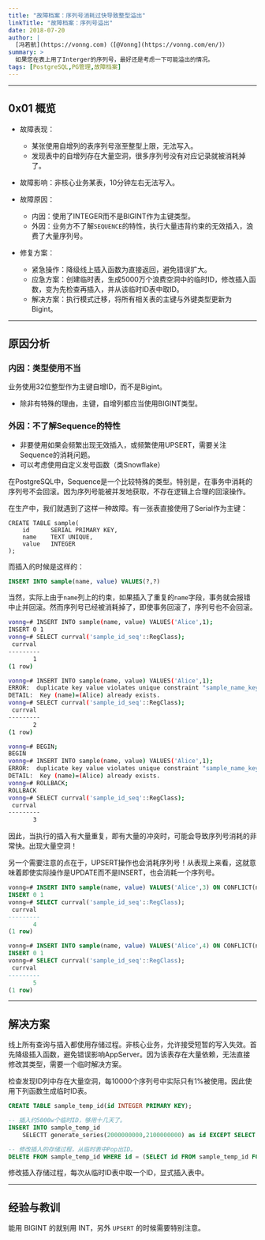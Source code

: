 ```yaml
---
title: "故障档案：序列号消耗过快导致整型溢出"
linkTitle: "故障档案：序列号溢出"
date: 2018-07-20
author: |
  [冯若航](https://vonng.com)（[@Vonng](https://vonng.com/en/)）
summary: >
  如果您在表上用了Interger的序列号，最好还是考虑一下可能溢出的情况。
tags: [PostgreSQL,PG管理,故障档案]
---
```



-----------------

## 0x01 概览

* 故障表现：
  * 某张使用自增列的表序列号涨至整型上限，无法写入。
  * 发现表中的自增列存在大量空洞，很多序列号没有对应记录就被消耗掉了。
* 故障影响：非核心业务某表，10分钟左右无法写入。

* 故障原因：
  * 内因：使用了INTEGER而不是BIGINT作为主键类型。
  * 外因：业务方不了解`SEQUENCE`的特性，执行大量违背约束的无效插入，浪费了大量序列号。

* 修复方案：
  * 紧急操作：降级线上插入函数为直接返回，避免错误扩大。
  * 应急方案：创建临时表，生成5000万个浪费空洞中的临时ID，修改插入函数，变为先检查再插入，并从该临时ID表中取ID。
  * 解决方案：执行模式迁移，将所有相关表的主键与外键类型更新为Bigint。




-----------------

## 原因分析

### 内因：类型使用不当

业务使用32位整型作为主键自增ID，而不是Bigint。

* 除非有特殊的理由，主键，自增列都应当使用BIGINT类型。

### 外因：不了解Sequence的特性

- 非要使用如果会频繁出现无效插入，或频繁使用UPSERT，需要关注Sequence的消耗问题。
- 可以考虑使用自定义发号函数（类Snowflake）

在PostgreSQL中，Sequence是一个比较特殊的类型。特别是，在事务中消耗的序列号不会回滚。因为序列号能被并发地获取，不存在逻辑上合理的回滚操作。

在生产中，我们就遇到了这样一种故障。有一张表直接使用了Serial作为主键：

```mysql
CREATE TABLE sample(
	id   	SERIAL PRIMARY KEY,
	name  	TEXT UNIQUE,
    value   INTEGER
);
```

而插入的时候是这样的：

```sql
INSERT INTO sample(name, value) VALUES(?,?)
```

当然，实际上由于`name`列上的约束，如果插入了重复的`name`字段，事务就会报错中止并回滚。然而序列号已经被消耗掉了，即使事务回滚了，序列号也不会回滚。

```bash
vonng=# INSERT INTO sample(name, value) VALUES('Alice',1);
INSERT 0 1
vonng=# SELECT currval('sample_id_seq'::RegClass);
 currval
---------
       1
(1 row)

vonng=# INSERT INTO sample(name, value) VALUES('Alice',1);
ERROR:  duplicate key value violates unique constraint "sample_name_key"
DETAIL:  Key (name)=(Alice) already exists.
vonng=# SELECT currval('sample_id_seq'::RegClass);
 currval
---------
       2
(1 row)

vonng=# BEGIN;
BEGIN
vonng=# INSERT INTO sample(name, value) VALUES('Alice',1);
ERROR:  duplicate key value violates unique constraint "sample_name_key"
DETAIL:  Key (name)=(Alice) already exists.
vonng=# ROLLBACK;
ROLLBACK
vonng=# SELECT currval('sample_id_seq'::RegClass);
 currval
---------
       3
```

因此，当执行的插入有大量重复，即有大量的冲突时，可能会导致序列号消耗的非常快。出现大量空洞！



另一个需要注意的点在于，UPSERT操作也会消耗序列号！从表现上来看，这就意味着即使实际操作是UPDATE而不是INSERT，也会消耗一个序列号。

```sql
vonng=# INSERT INTO sample(name, value) VALUES('Alice',3) ON CONFLICT(name) DO UPDATE SET value = EXCLUDED.value;
INSERT 0 1
vonng=# SELECT currval('sample_id_seq'::RegClass);
 currval
---------
       4
(1 row)

vonng=# INSERT INTO sample(name, value) VALUES('Alice',4) ON CONFLICT(name) DO UPDATE SET value = EXCLUDED.value;
INSERT 0 1
vonng=# SELECT currval('sample_id_seq'::RegClass);
 currval
---------
       5
(1 row)
```




-----------------

## 解决方案

线上所有查询与插入都使用存储过程。非核心业务，允许接受短暂的写入失效。首先降级插入函数，避免错误影响AppServer。因为该表存在大量依赖，无法直接修改其类型，需要一个临时解决方案。

检查发现ID列中存在大量空洞，每10000个序列号中实际只有1%被使用。因此使用下列函数生成临时ID表。

```sql
CREATE TABLE sample_temp_id(id INTEGER PRIMARY KEY);

-- 插入约5000w个临时ID，够用十几天了。
INSERT INTO sample_temp_id
    SELECTT generate_series(2000000000,2100000000) as id EXCEPT SELECT id FROM sample;

-- 修改插入的存储过程，从临时表中Pop出ID。
DELETE FROM sample_temp_id WHERE id = (SELECT id FROM sample_temp_id FOR UPDATE LIMIT 1) RETURNING id;
```

修改插入存储过程，每次从临时ID表中取一个ID，显式插入表中。


-----------------

## 经验与教训

能用 BIGINT 的就别用 INT，另外 `UPSERT` 的时候需要特别注意。